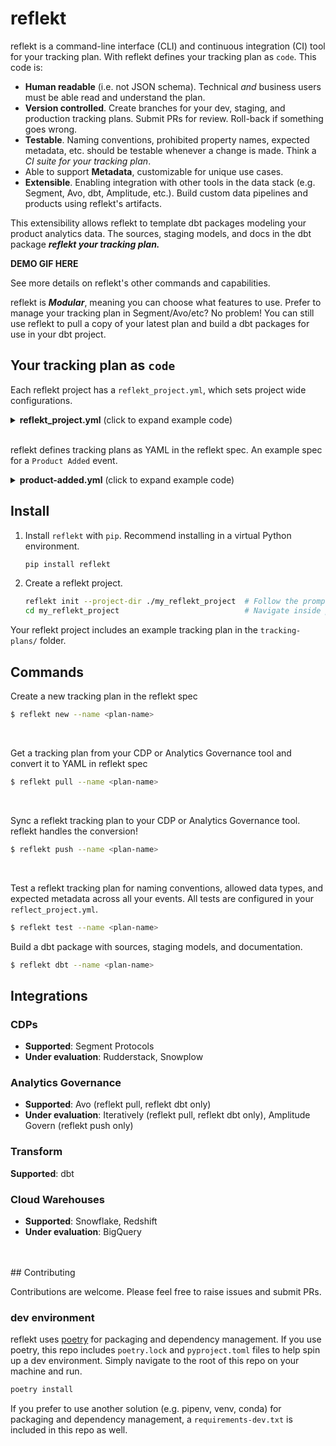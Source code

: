 <!--
SPDX-FileCopyrightText: 2022 Gregory Clunies <greg@reflekt-ci.com>

SPDX-License-Identifier: Apache-2.0
-->

# reflekt
reflekt is a command-line interface (CLI) and continuous integration (CI) tool for your tracking plan. With reflekt defines your tracking plan as `code`. This code is:
- **Human readable** (i.e. not JSON schema). Technical *and* business users must be able read and understand the plan.
- **Version controlled**. Create branches for your dev, staging, and production tracking plans. Submit PRs for review. Roll-back if something goes wrong.
- **Testable**. Naming conventions, prohibited property names, expected metadata, etc. should be testable whenever a change is made. Think a *CI suite for your tracking plan*.
- Able to support **Metadata**, customizable for unique use cases.
- **Extensible**. Enabling integration with other tools in the data stack (e.g. Segment, Avo, dbt, Amplitude, etc.). Build custom data pipelines and products using reflekt's artifacts.

This extensibility allows reflekt to template dbt packages modeling your product analytics data. The sources, staging models, and docs in the dbt package ***reflekt your tracking plan.***

**DEMO GIF HERE**

See more details on reflekt's other commands and capabilities.

reflekt is ***Modular***, meaning you can choose what features to use. Prefer to manage your tracking plan in Segment/Avo/etc? No problem! You can still use reflekt to pull a copy of your latest plan and build a dbt packages for use in your dbt project.

## Your tracking plan as `code`
Each reflekt project has a `reflekt_project.yml`, which sets project wide configurations.
<br>

<details><summary><strong>reflekt_project.yml</strong> (click to expand example code)</summary><p>

```yaml
# reflekt_project.yml

name: default_project

config_profile: default_profile  # Profile defined in reflekt_config.yml
# config_path: /absolute/path/to/reflekt_config.yml  # OPTIONAL - Absolute path to reflekt_config.yml

tracking-plans:
naming: # REQUIRED - For `events:` and `properties:` below
    #   - Provide one of `casing` or `pattern` (regex).
    #   - Set whether numbers are allowed in event/property names
    events:
    case: title  # One of title|snake|camel
    allow_numbers: true
    # pattern: '\b([a-z]*)([A-Z][a-z]+)+\b'
    reserved: []  # Reserved event names not allowed (casing matters)

    properties:
    case: snake  # One of title|snake|camel
    allow_numbers: true
    # pattern: '[A-Z][a-z]+'s
    reserved: [] # Reserved property names not allowed (casing matters)

data_types:  # REQUIRED - Specify allowed data types
    allowed:   # Available data types are listed below
    - string
    - integer
    - boolean
    - number
    - object
    - array
    - any

# OPTIONAL - Define a schema to ensure certain metadata is always defined for your events. This can be anything you want!
# Running `reflekt test --name <plan-name>` will check the metadata schema is upheld for all events
# To begin enforcing event metadata, uncomment the `metadata` block below and modify as needed
metadata:
    schema:
    product_owner:
        type: string
        required: true
    code_owner:
        required: true
        type: string
    priority:
    required: true
    type: integer
    allowed:
        - 1
        - 2
        - 3

dbt:
schema_map: # REQUIRED
    # For each tracking plan in your reflekt project, you must specify the schema in the data warehouse where raw event data is stored.
    my-plan: my_schema
sources:
    prefix: reflekt_src_  # REQUIRED - prefix for dbt package source files
staged_models:
    prefix: reflekt_stg_  # REQUIRED - prefix for dbt package staging models & docs
    incremental_logic: |  # REQUIRED - Specify the incremental logic to use when templating dbt models. This should include the {%- if is_incremental() %} ... {%- endif %} block
    {%- if is_incremental() %}
    where received_at >= ( select max(received_at_tstamp) from {{ this }} )
    {%- endif %}
    # See this article for details on dbt incremental logic: https://discourse.getdbt.com/t/on-the-limits-of-incrementality/303
```
</p></details>
<br>

reflekt defines tracking plans as YAML in the reflekt spec. An example spec for a `Product Added` event.

<details><summary><strong>product-added.yml</strong> (click to expand example code)</summary><p>

```yaml
# product-added.yml
- version: 1
  name: Product Added
  description: Fired when a user adds a product to their cart.
  metadata:  # Set event metadata. Configure metadata tests in reflekt_project.yml
    product_owner: pm-name
    code_owner: eng-squad-1
    priority: 1
  properties:
    - name: cart_id
      description: Cart ID to which the product was added to.
      type: string
      required: true    # Specify property is required
    - name: product_id
      description: Database ID of the product being viewed.
      type: integer
      required: true
    - name: name
      description: Name of the product.
      type: string     # Specify property type
      required: true
    - name: variant
      description: Variant of the product (e.g. small, medium, large).
      type: string
      enum:            # Enumerated list of allowed values
        - small
        - medium
        - large
      required: false  # Property is not required
    - name: price
      description: Price ($) of the product added to the cart.
      type: number
      required: true
    - name: quantity
      description: Quantity of the product added to the cart.
      type: integer
      required: true
```
</p></details>


## Install
1. Install `reflekt` with `pip`. Recommend installing in a virtual Python environment.
   ```bash
   pip install reflekt
   ```

2. Create a reflekt project.
   ```bash
   reflekt init --project-dir ./my_reflekt_project  # Follow the prompts
   cd my_reflekt_project                            # Navigate inside project
   ```

Your reflekt project includes an example tracking plan in the `tracking-plans/` folder.

## Commands
Create a new tracking plan in the reflekt spec
```zsh
$ reflekt new --name <plan-name>
```
<br>

Get a tracking plan from your CDP or Analytics Governance tool and convert it to YAML in reflekt spec
```zsh
$ reflekt pull --name <plan-name>
```
<br>

Sync a reflekt tracking plan to your CDP or Analytics Governance tool. reflekt handles the conversion!
```zsh
$ reflekt push --name <plan-name>
```
<br>

Test a reflekt tracking plan for naming conventions, allowed data types, and expected metadata across all your events. All tests are configured in your `reflect_project.yml`.
```zsh
$ reflekt test --name <plan-name>
```

Build a dbt package with sources, staging models, and documentation.
```zsh
$ reflekt dbt --name <plan-name>
```

## Integrations
### CDPs
- **Supported**: Segment Protocols
- **Under evaluation**: Rudderstack, Snowplow

### Analytics Governance
- **Supported**: Avo (reflekt pull, reflekt dbt only)
- **Under evaluation**: Iteratively (reflekt pull, reflekt dbt only), Amplitude Govern (reflekt push only)

### Transform
**Supported**: dbt

### Cloud Warehouses
- **Supported**: Snowflake, Redshift
- **Under evaluation**: BigQuery
<br>
<br>
## Contributing

Contributions are welcome. Please feel free to raise issues and submit PRs.

### dev environment
reflekt uses [poetry](https://python-poetry.org/) for packaging and dependency management. If you use poetry, this repo includes `poetry.lock` and `pyproject.toml` files to help spin up a dev environment. Simply navigate to the root of this repo on your machine and run.
```bash
poetry install
```

If you prefer to use another solution (e.g. pipenv, venv, conda) for packaging and dependency management, a `requirements-dev.txt` is included in this repo as well.
